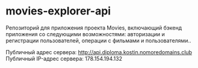 # movies-explorer-api

Репозиторий для приложения проекта Movies, включающий бэкенд приложения со следующими возможностями: авторизации и регистрации пользователей, операции с фильмами и пользователями..

Публичный адрес сервера: http://api.diploma.kostin.nomoredomains.club Публичный IP-адрес сервера: 178.154.194.132